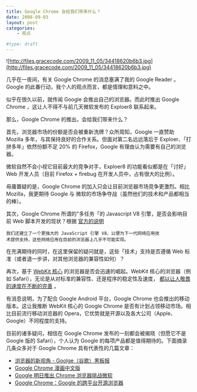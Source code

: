 ```yaml
---
title: Google Chrome 会给我们带来什么？
date: 2008-09-03
layout: post
categories:
    - 观点

#type: draft
---
```


![http://files.gracecode.com/2009_11_05/34418620b6b3.jpg](http://files.gracecode.com/2009_11_05/34418620b6b3.jpg)

几乎在一夜间，有关 Google Chrome 的消息塞满了我的 Google Reader 。Google 的此番行动，我个人的观点而言，都是情理和意料之中。

似乎在很久以前，就传闻 Google 会推出自己的浏览器。而此时推出 Google Chrome ，这让人不得不与前几天微软发布的 Exploer8 联系起来。

那么，Google Chrome 的推出，会给我们带来什么？

首先，浏览器市场的份额是否会被重新洗牌？众所周知，Google 一直赞助 Mozilla 多年，与其保持良好的合作关系。但面对第二名远远落后于 Exploer、「打拼多年」依然份额不足 20% 的 Firefox，Google 有理由认为需要有自己的浏览器。

微软自然不会小视它目前最大的竞争对手，Exploer8 的功能看似都是在「讨好」 Web 开发人员（目前 Firefox + firebug 在开发人员中，占有很大的比例）。

毋庸置疑的是，Google Chrome 的加入只会让目前浏览器市场竞争更激烈。相比 Mozilla，我更期待 Google 与 微软的市场争夺战（虽然他们的技术和产品都相当的棒）。

其次，Google Chrome 所谓的\"多任务「的 Javascript V8 引擎，是否会影响目前 Web 脚本开发的现状？根据 [官方的说明](http://googlechinablog.com/2008/09/blog-post_02.html) 

```
我们还建立了一个更强大的 JavaScript 引擎 V8，以便为下一代网络应用技
术提供支持，这些网络应用在目前的浏览器上几乎不可能实现。
```

在充满期待的同时，在这里保留的疑问就是，这些「技术」支持是否遵循 Web 标准（或者退一步讲，对其他浏览器的兼容性如何）？

再次，基于  [WebKit 核心](http://www.webkit.org) 的浏览器是否会迅速的崛起。WebKit 核心的浏览器（例如 Safari），无论是从对标准的兼容性、还是程序的稳定性及速度， [都以让人敬畏的速度在不断的完善]({{site.urls}}/posts/1149/) 。

有消息说明，为了配合 Google Android 平台，Google Chrome 也会推出的移动版本。这让我推断 WebKit 核心的 Google Chrome  是否有计划占领移动市场。相比目前流行移动浏览器的 Opera，它优势就是开源以及各大公司（Apple、Google）不同程度的支持。

目前的诸多疑问，相信在 Google Chrome 发布的一刻都会被揭晓（但愿它不是 Google 版的 Safari），个人认为 Google 的每项产品都是值得期待的。下面摘录几条众多对于 Google Chrome  具有代表性的几篇文章：

*  [浏览器的新视角 - Goolge（谷歌）黑板报](http://googlechinablog.com/2008/09/blog-post_02.html) 
*  [Google Chrome 漫画中文版](http://gribao.com/2008/09/gribao/3410.html) 
*  [Google 明日推出 Chrome 浏览器挑战微软](http://www.williamlong.info/archives/1483.html) 
*  [Google Chrome：Google 的跨平台开源浏览器](http://linuxtoy.org/archives/google-chrome.html)
